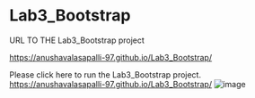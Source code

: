 # Lab3_Bootstrap

URL TO THE Lab3_Bootstrap project

https://anushavalasapalli-97.github.io/Lab3_Bootstrap/



Please click here to run the Lab3_Bootstrap project.
https://anushavalasapalli-97.github.io/Lab3_Bootstrap/
![image](https://user-images.githubusercontent.com/56216071/219785521-06dfb1cc-d8c5-4745-8523-48e372e9fefb.png)
